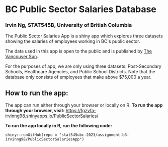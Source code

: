 # BC Public Sector Salaries Database
### Irvin Ng, STAT545B, University of British Columbia

The Public Sector Salaries App is a shiny app which explores three datasets showing the salaries of employees working in BC's public sector. 

The data used in this app is open to the public and is published by [The Vancouver Sun](https://github.com/vs-postmedia/public-sector-salary-data.git).

For the purposes of app, we are only using three datasets: Post-Secondary Schools, Healthcare Agencies, and Public School Districts. Note that the database only consists of employees that make above $75,000 a year.

## How to run the app:
The app can run either through your browser or locally on R.
**To run the app through your browser, visit:**
https://fgzvfa-irvinng98.shinyapps.io/PublicSectorSalaries/

**To run the app locally in R, run the following code:**
```
shiny::runGitHub(repo = "stat545ubc-2023/assignment-b3-irvinng98/PublicSectorSalariesApp")
```
